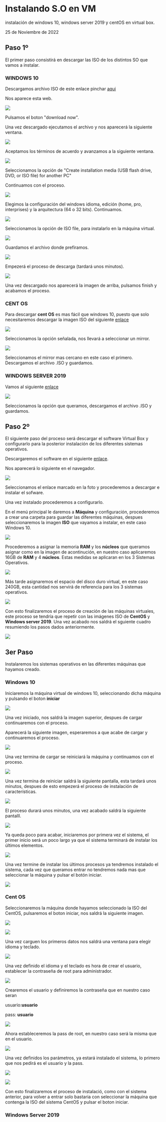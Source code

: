 # Instalando S.O en VM

instalación de windows 10, windows server 2019 y centOS en virtual box.

25 de Noviembre de 2022

## Paso 1º

El primer paso consistirá en descargar las ISO de los distintos SO que vamos a instalar.

### WINDOWS 10

Descargamos archivo ISO de este enlace pinchar [aqui](https://www.microsoft.com/en-us/software-download/windows10)

Nos aparece esta web.

![](img/img01.png)

Pulsamos el boton "download now".

Una vez descargado ejecutamos el archivo y nos aparecerá la siguiente ventana.

![](img/img03.png)

Aceptamos los términos de acuerdo y avanzamos a la siguiente ventana.

![](img/img04.png)



Seleccionamos la opción de "Create installation media (USB flash drive, DVD, or ISO file) for another PC"

Continuamos con el proceso.

![](img/img05.png)

Elegimos la configuración del windows idioma, edición (home, pro, interprises) y la arquitectura (64 o 32 bits). Continuamos.

![](img/img06.png) 

Seleccionamos la opción de ISO file, para instalarlo en la máquina virtual.

![](img/img07.png)

Guardamos el archivo donde prefiramos.

![](img/img08.png)

Empezerá el proceso de descarga (tardará unos minutos).

![](img/img09.png)

Una vez descargado nos aparecerá la imagen de arriba, pulsamos finish y acabamos el proceso.

### CENT OS

Para descargar **cent OS** es mas fácil que windows 10, puesto que solo necesitaremos descargar la imagen ISO del siguiente  [enlace](https://www.centos.org/download/)

![](img/Cent.png)





Seleccionamos la opción señalada, nos llevará a seleccionar un mirror.

![](img/CentB.png)

Seleccionamos el mirror mas cercano en este caso el primero. Descargamos el archivo .ISO y guardamos.

### WINDOWS SERVER 2019

Vamos al siguiente [enlace](https://www.microsoft.com/en-us/evalcenter/download-windows-server-2019)

![](img/SERVEN.png)

Seleccionamos la opción que queramos, descargamos el archivo .ISO y guardamos.

## Paso 2º

El siguiente paso del proceso será descargar el software Virtual Box y configurarlo para la posterior instalación de los diferentes sistemas operativos.

Descargaremos el software en el siguiente [enlace](https://www.oracle.com/virtualization/technologies/vm/downloads/virtualbox-downloads.html).

Nos aparecerá lo siguiente en el navegador.

![](img/VB.png)

Seleccionamos el enlace marcado en la foto y procederemos a descargar e instalar el sofware.

Una vez instalado procederemos a configurarlo.

En el menú principal le daremos a **Máquina** y configuración, procederemos a crear una carpeta para guardar las diferentes máquinas, despues seleccionaremos la imagen **ISO** que vayamos a instalar, en este caso Windows 10.

![](img/img12.png)

Procederemos a asignar la memoria **RAM** y los **núcleos** que queramos asignar como en la imagen de acontinución, en nuestro caso aplicaremos 16GB de **RAM** y 4 **núcleos**. Estas medidas se aplicaran en los 3 Sistemas Operativos.

![](img/img13.png)

Más tarde asignaremos el espacio del disco duro virtual, en este caso 240GB, esta cantidad nos servirá de referencia para los 3 sistemas operativos.

![](img/img14.png)

Con esto finalizaremos el proceso de creación de las máquinas virtuales, este proceso se tendría que repetir con las imágenes ISO de **CentOS** y **Windows server 2019**. Una vez acabado nos saldrá el sguiente cuadro resumiendo los pasos dados anteriormente.

![](img/img15.png)

## 3er Paso ##

Instalaremos los sistemas operativos en las diferentes máquinas que hayamos creado.

### Windows 10 ###

Iniciaremos la máquina virtual de windows 10, seleccionando dicha máquina y pulsando el boton **iniciar**

![](img/wind1.png)





Una vez iniciado, nos saldrá la imagen superior, despues de cargar continuaremos con el proceso.

Aparecerá la siguiente imagen, esperaremos a que acabe de cargar y continuaremos el proceso.

![](img/wind2.png)

Una vez termina de cargar se reiniciará la máquina y continuamos con el proceso.

![](img/wind4.png)

Una vez termina de reiniciar saldrá la siguiente pantalla, esta tardará unos minutos, despues de esto empezerá el proceso de instalación de características.



![](img/wind6.png)

El proceso durará unos minutos, una vez acabado saldrá la siguiente pantalll.

![](img/wind7.png)

Ya queda poco para acabar, iniciaremos por primera vez el sistema, el primer inicio será un poco largo ya que el sistema terminará de instalar los últimos elementos.

![](img/wind8.png)

Una vez termine de instalar los últimos procesos ya tendremos instalado el sistema, cada vez que queramos entrar no tendremos nada mas que seleccionar la máquina y pulsar el botón iniciar.

![](img/wind9.png)

### Cent OS ###

Seleccionaremos la máquina donde hayamos seleccionado la ISO del CentOS, pulsaremos el boton iniciar, nos saldrá la siguiente imagen.

![](img/cent1.png)

![](img/cent1B.png)

Una vez carguen los primeros datos nos saldrá una ventana para elegir idioma y teclado.

![](img/cent2.png)

Una vez definido el idioma y el teclado es hora de crear el usuario, establecer la contraseña de root para administrador.

![](img/cent3.png)

Crearemos el usuario y definiremos la contraseña que en nuestro caso seran

usuario:**usuario**

pass: **usuario**

![](img/cent4.png)

Ahora estableceremos la pass de root, en nuestro caso será la misma que en el usuario.

![](img/cent5.png)

Una vez definidos los parámetros, ya estará instalado el sistema, lo primero que nos pedirá es el usuario y la pass.

![](img/cent6.png)

![](img/cent7.png)

Con esto finalizaremos el proceso de instalació, como con el sistema anterior, para volver a entrar solo bastaria con seleccionar la máquina que contenga la ISO del sistema CentOS y pulsar el boton iniciar.

### Windows Server 2019 ###



